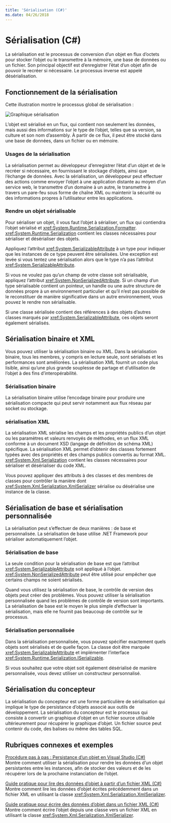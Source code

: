 ```yaml
---
title: 'Sérialisation (C#)'
ms.date: 04/26/2018
---
```

# <a name="serialization-c"></a>Sérialisation (C#)

La sérialisation est le processus de conversion d’un objet en flux d’octets pour stocker l’objet ou le transmettre à la mémoire, une base de données ou un fichier. Son principal objectif est d’enregistrer l’état d’un objet afin de pouvoir le recréer si nécessaire. Le processus inverse est appelé désérialisation.

## <a name="how-serialization-works"></a>Fonctionnement de la sérialisation

Cette illustration montre le processus global de sérialisation :

![Graphique sérialisation](./media/index/serialization-process.gif)

L’objet est sérialisé en un flux, qui contient non seulement les données, mais aussi des informations sur le type de l’objet, telles que sa version, sa culture et son nom d’assembly. À partir de ce flux, il peut être stocké dans une base de données, dans un fichier ou en mémoire.

### <a name="uses-for-serialization"></a>Usages de la sérialisation

La sérialisation permet au développeur d’enregistrer l’état d’un objet et de le recréer si nécessaire, en fournissant le stockage d’objets, ainsi que l’échange de données. Avec la sérialisation, un développeur peut effectuer des actions comme envoyer l’objet à une application distante au moyen d’un service web, le transmettre d’un domaine à un autre, le transmettre à travers un pare-feu sous forme de chaîne XML ou maintenir la sécurité ou des informations propres à l’utilisateur entre les applications.

### <a name="making-an-object-serializable"></a>Rendre un objet sérialisable

Pour sérialiser un objet, il vous faut l’objet à sérialiser, un flux qui contiendra l’objet sérialisé et <xref:System.Runtime.Serialization.Formatter>. <xref:System.Runtime.Serialization> contient les classes nécessaires pour sérialiser et désérialiser des objets.

Appliquez l’attribut <xref:System.SerializableAttribute> à un type pour indiquer que les instances de ce type peuvent être sérialisées. Une exception est levée si vous tentez une sérialisation alors que le type n’a pas l’attribut <xref:System.SerializableAttribute>.

Si vous ne voulez pas qu’un champ de votre classe soit sérialisable, appliquez l’attribut <xref:System.NonSerializedAttribute>. Si un champ d’un type sérialisable contient un pointeur, un handle ou une autre structure de données propre à un environnement particulier et qu’il n’est pas possible de le reconstituer de manière significative dans un autre environnement, vous pouvez le rendre non sérialisable.

Si une classe sérialisée contient des références à des objets d’autres classes marqués par <xref:System.SerializableAttribute>, ces objets seront également sérialisés.

## <a name="binary-and-xml-serialization"></a>Sérialisation binaire et XML

Vous pouvez utiliser la sérialisation binaire ou XML. Dans la sérialisation binaire, tous les membres, y compris en lecture seule, sont sérialisés et les performances sont améliorées. La sérialisation XML fournit un code plus lisible, ainsi qu’une plus grande souplesse de partage et d’utilisation de l’objet à des fins d’interopérabilité.

### <a name="binary-serialization"></a>Sérialisation binaire

La sérialisation binaire utilise l’encodage binaire pour produire une sérialisation compacte qui peut servir notamment aux flux réseau par socket ou stockage.

### <a name="xml-serialization"></a>sérialisation XML

La sérialisation XML sérialise les champs et les propriétés publics d’un objet ou les paramètres et valeurs renvoyés de méthodes, en un flux XML conforme à un document XSD (langage de définition de schéma XML) spécifique. La sérialisation XML permet d’obtenir des classes fortement typées avec des propriétés et des champs publics convertis au format XML. <xref:System.Xml.Serialization> contient les classes nécessaires pour sérialiser et désérialiser du code XML.

Vous pouvez appliquer des attributs à des classes et des membres de classes pour contrôler la manière dont <xref:System.Xml.Serialization.XmlSerializer> sérialise ou désérialise une instance de la classe.

## <a name="basic-and-custom-serialization"></a>Sérialisation de base et sérialisation personnalisée

La sérialisation peut s’effectuer de deux manières : de base et personnalisée. La sérialisation de base utilise .NET Framework pour sérialiser automatiquement l’objet.

### <a name="basic-serialization"></a>Sérialisation de base

La seule condition pour la sérialisation de base est que l’attribut <xref:System.SerializableAttribute> soit appliqué à l’objet. <xref:System.NonSerializedAttribute> peut être utilisé pour empêcher que certains champs ne soient sérialisés.

Quand vous utilisez la sérialisation de base, le contrôle de version des objets peut créer des problèmes. Vous pouvez utiliser la sérialisation personnalisée quand les problèmes de contrôle de version sont importants. La sérialisation de base est le moyen le plus simple d’effectuer la sérialisation, mais elle ne fournit pas beaucoup de contrôle sur le processus.

### <a name="custom-serialization"></a>Sérialisation personnalisée

Dans la sérialisation personnalisée, vous pouvez spécifier exactement quels objets sont sérialisés et de quelle façon. La classe doit être marquée <xref:System.SerializableAttribute> et implémenter l’interface <xref:System.Runtime.Serialization.ISerializable>.

Si vous souhaitez que votre objet soit également désérialisé de manière personnalisée, vous devez utiliser un constructeur personnalisé.

## <a name="designer-serialization"></a>Sérialisation du concepteur

La sérialisation du concepteur est une forme particulière de sérialisation qui implique le type de persistance d’objets associé aux outils de développement. La sérialisation du concepteur est le processus qui consiste à convertir un graphique d’objet en un fichier source utilisable ultérieurement pour récupérer le graphique d’objet. Un fichier source peut contenir du code, des balises ou même des tables SQL.

## <a name="BKMK_RelatedTopics"></a> Rubriques connexes et exemples  
[Procédure pas à pas : Persistance d’un objet en Visual Studio (C#)](walkthrough-persisting-an-object-in-visual-studio.md)  
Montre comment utiliser la sérialisation pour rendre les données d’un objet persistantes entre les instances, afin de stocker des valeurs et de les récupérer lors de la prochaine instanciation de l’objet.

[Guide pratique pour lire des données d’objet à partir d’un fichier XML (C#)](how-to-read-object-data-from-an-xml-file.md)  
 Montre comment lire les données d’objet écrites précédemment dans un fichier XML en utilisant la classe <xref:System.Xml.Serialization.XmlSerializer>.

[Guide pratique pour écrire des données d’objet dans un fichier XML (C#)](how-to-write-object-data-to-an-xml-file.md)  
Montre comment écrire l’objet depuis une classe vers un fichier XML en utilisant la classe <xref:System.Xml.Serialization.XmlSerializer>.
